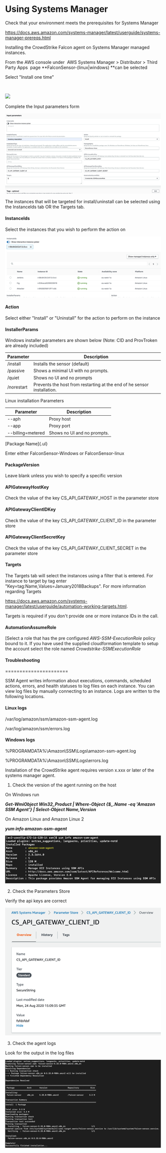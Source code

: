 Using Systems Manager
=====================

Check that your environment meets the prerequisites for Systems Manager

<https://docs.aws.amazon.com/systems-manager/latest/userguide/systems-manager-prereqs.html>

Installing the CrowdStrike Falcon agent on Systems Manager managed
instances.

From the AWS console under  AWS Systems Manager \> Distributor \> Third
Party Apps  page **FalconSensor-(linux\|windows) **can be selected 

Select "Install one time"

   

![](.//media/image1.tiff)

Complete the Input parameters form

![](.//media/image2.png)

The instances that will be targeted for install/uninstall can be
selected using the InstanceIds tab OR the Targets tab.

#### InstanceIds

Select the instances that you wish to perform the action on

![](.//media/image3.png)

#### Action

Select either "Install" or "Uninstall" for the action to perform on the
instance

#### InstallerParams

Windows installer parameters are shown below (Note: CID and ProvTroken
are already included)

Parameter     | Description                                        
-------------- |-------------------
 /install       | Installs the sensor (default)
 /passive       | Shows a minimal UI with no prompts.                
/quiet         | Shows no UI and no prompts
/norestart     | Prevents the host from restarting at the end of he sensor installation.                           |


Linux installation Parameters

  Parameter   |         Description
-------------- |-------------------
  \--aph       |        Proxy host
  \--app        |       Proxy port
  \--billing=metered  | Shows no UI and no prompts.

[Package Name]{.ul}

Enter either FalconSensor-Windows or FalconSensor-linux

#### PackageVersion

Leave blank unless you wish to specify a specific version

#### APIGatewayHostKey

Check the value of the key CS_API_GATEWAY_HOST in the parameter store

#### APIGatewayClientIDKey

Check the value of the key CS_API_GATEWAY_CLIENT_ID in the parameter
store

#### APIGatewayClientSecretKey

Check the value of the key CS_API_GATEWAY_CLIENT_SECRET in the parameter
store

#### Targets

The Targets tab will select the instances using a filter that is
entered. For instance to target by tag enter
"Key=tag:Name,Values=January2018Backups". For more information regarding
Targets

<https://docs.aws.amazon.com/systems-manager/latest/userguide/automation-working-targets.html>.

Targets is required if you don\'t provide one or more instance IDs in
the call.

#### AutomationAssumeRole

[Select a role that has the pre configured *AWS-SSM-ExecutionRole* policy
bound to it. If you have used the supplied cloudformation template to
setup the account select the role named
*Crowdstrike-SSMExecutionRole*

#### Troubleshooting
======================

SSM Agent writes information about executions, commands, scheduled
actions, errors, and health statuses to log files on each instance. You
can view log files by manually connecting to an instance. Logs are
written to the following locations.

#### Linux logs

/var/log/amazon/ssm/amazon-ssm-agent.log

/var/log/amazon/ssm/errors.log

#### Windows logs

%PROGRAMDATA%\\Amazon\\SSM\\Logs\\amazon-ssm-agent.log

%PROGRAMDATA%\\Amazon\\SSM\\Logs\\errors.log

Installation of the CrowdStrike agent requires version x.xxx or later of
the systems manager agent.

1.  Check the version of the agent running on the host

On Windows run

***Get-WmiObject Win32_Product \| Where-Object {\$\_.Name -eq \'Amazon
SSM Agent\'} \| Select-Object Name,Version***

On Amazon Linux and Amazon Linux 2

***yum info amazon-ssm-agent***

![](.//media/image4.png)

2.  Check the Parameters Store

Verify the api keys are correct

![](.//media/image5.png)

3.  Check the agent logs

Look for the output in the log files

![](.//media/image6.png)
